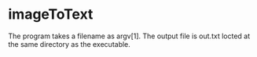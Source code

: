 # imageToText
The program takes a filename as argv[1].
The output file is out.txt locted at the same directory as the executable.
